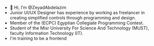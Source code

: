 - 👋 Hi, I’m @ZeyadAbdelazim
- Junior UI/UX Designer has experience by working as freelancer in creating simplified controls through programming and design. 
- Member of the (ECPC) Egyptian Collegiate Programming Contest. 
- Student of the Misr University For Science And Technology (MUST), faculty Information Technology (IT).
- I'm training to be a frontend

<!---
ZeyadAbdelazim/ZeyadAbdelazim is a ✨ special ✨ repository because its `README.md` (this file) appears on your GitHub profile.
You can click the Preview link to take a look at your changes.
--->
